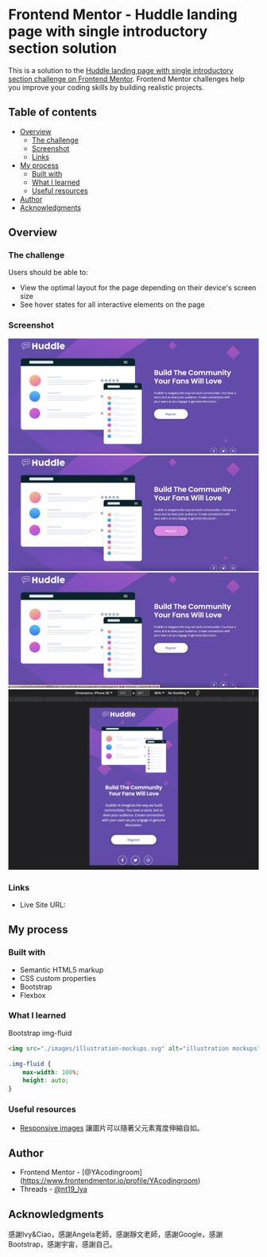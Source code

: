 # Frontend Mentor - Huddle landing page with single introductory section solution

This is a solution to the [Huddle landing page with single introductory section challenge on Frontend Mentor](https://www.frontendmentor.io/challenges/huddle-landing-page-with-a-single-introductory-section-B_2Wvxgi0). Frontend Mentor challenges help you improve your coding skills by building realistic projects. 

## Table of contents

- [Overview](#overview)
  - [The challenge](#the-challenge)
  - [Screenshot](#screenshot)
  - [Links](#links)
- [My process](#my-process)
  - [Built with](#built-with)
  - [What I learned](#what-i-learned)
  - [Useful resources](#useful-resources)
- [Author](#author)
- [Acknowledgments](#acknowledgments)

## Overview
### The challenge
Users should be able to:
- View the optimal layout for the page depending on their device's screen size
- See hover states for all interactive elements on the page

### Screenshot
![screenshot-desktop](screenshot/screenshot-desktop.png)
![active-button](screenshot/active-button.png)
![active-icon](screenshot/active-icon.png)
![screenshot-mobile](screenshot/screenshot-mobile.png)

### Links
- Live Site URL: 

## My process
### Built with
- Semantic HTML5 markup
- CSS custom properties
- Bootstrap
- Flexbox

### What I learned
Bootstrap img-fluid

```html
<img src="./images/illustration-mockups.svg" alt="illustration mockups" class="img-fluid">
```
```css
.img-fluid {
    max-width: 100%;
    height: auto;
}
```

### Useful resources
- [Responsive images](https://getbootstrap.com/docs/5.3/content/images/#responsive-images)
讓圖片可以隨著父元素寬度伸縮自如。

## Author
- Frontend Mentor - [@YAcodingroom]
(https://www.frontendmentor.io/profile/YAcodingroom)
- Threads - [@nt19_lya](https://www.threads.net/@nt19_lya)

## Acknowledgments
感謝Ivy&Ciao，感謝Angela老師，感謝靜文老師，感謝Google，感謝Bootstrap，感謝宇宙，感謝自己。